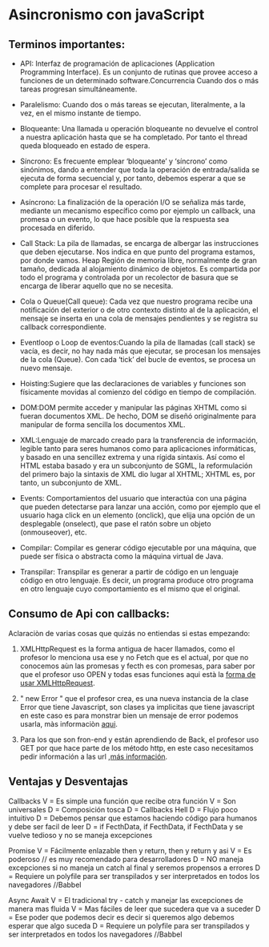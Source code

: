 # Asincronismo con javaScript

## Terminos importantes:
- API: Interfaz de programación de aplicaciones (Application Programming Interface). Es un conjunto de rutinas que provee acceso a funciones de un determinado software.Concurrencia Cuando dos o más tareas progresan simultáneamente.

- Paralelismo: Cuando dos o más tareas se ejecutan, literalmente, a la vez, en el mismo instante de tiempo.

- Bloqueante: Una llamada u operación bloqueante no devuelve el control a nuestra aplicación hasta que se ha completado. Por tanto el thread queda bloqueado en estado de espera. 

- Síncrono: Es frecuente emplear ‘bloqueante’ y ‘síncrono’ como sinónimos, dando a entender que toda la operación de entrada/salida se ejecuta de forma secuencial y, por tanto, debemos esperar a que
se complete para procesar el resultado.

- Asíncrono: La finalización de la operación I/O se señaliza más tarde, mediante un mecanismo específico como por ejemplo un callback, una promesa o un evento, lo que hace posible que la respuesta sea procesada en diferido.

- Call Stack: La pila de llamadas, se encarga de albergar las instrucciones que deben ejecutarse. Nos indica en que punto del programa estamos, por donde vamos. Heap Región de memoria libre, normalmente de gran tamaño, dedicada al alojamiento dinámico de objetos. Es compartida por todo el programa y controlada por un recolector de basura que se encarga de liberar aquello que no se necesita.

- Cola o Queue(Call queue): Cada vez que nuestro programa recibe una notificación del exterior o de otro contexto distinto al de la aplicación, el mensaje se inserta en una cola de mensajes pendientes y se registra su callback correspondiente.

- Eventloop o Loop de eventos:Cuando la pila de llamadas (call stack) se vacía, es decir, no hay nada más que ejecutar, se procesan los mensajes de la cola (Queue). Con cada ‘tick’ del bucle de eventos, se procesa un nuevo mensaje.

- Hoisting:Sugiere que las declaraciones de variables y funciones son físicamente movidas al comienzo del código en tiempo de compilación.

- DOM:DOM permite acceder y manipular las páginas XHTML como si fueran documentos XML. De hecho, DOM se diseñó originalmente para manipular de forma sencilla los documentos XML.

- XML:Lenguaje de marcado creado para la transferencia de información, legible tanto para seres
humanos como para aplicaciones informáticas, y basado en una sencillez extrema y una rígida
sintaxis. Así como el HTML estaba basado y era un subconjunto de SGML, la reformulación del
primero bajo la sintaxis de XML dio lugar al XHTML; XHTML es, por tanto, un subconjunto de
XML.

- Events: Comportamientos del usuario que interactúa con una página que pueden detectarse para lanzar
una acción, como por ejemplo que el usuario haga click en un elemento (onclick), que elija una
opción de un desplegable (onselect), que pase el ratón sobre un objeto (onmouseover), etc.

- Compilar: Compilar es generar código ejecutable por una máquina, que puede ser física o abstracta como la máquina virtual de Java.

- Transpilar: Transpilar es generar a partir de código en un lenguaje código en otro lenguaje. Es decir, un programa produce otro programa en otro lenguaje cuyo comportamiento es el mismo que el original.

## Consumo de Api con callbacks:

Aclaraciòn de varias cosas que quizás no entiendas si estas empezando:

1. XMLHttpRequest es la forma antigua de hacer llamados, como el profesor lo menciona usa ese y no Fetch que es el actual, por que no conocemos aùn las promesas y fecth es con promesas, para saber por que el profesor uso OPEN y todas esas funciones aqui està la [forma de usar XMLHttpRequest](https://developer.mozilla.org/es/docs/Web/API/XMLHttpRequest/Using_XMLHttpRequest).

2. " new Error " que el profesor crea, es una nueva instancia de la clase Error que tiene Javascript, son clases ya implicitas que tiene javascript en este caso es para monstrar bien un mensaje de error podemos usarla, màs informaciòn [aqui](https://developer.mozilla.org/es/docs/Web/JavaScript/Referencia/Objetos_globales/Error).

3. Para los que son fron-end y están aprendiendo de Back, el profesor uso GET por que hace parte de los método http, en este caso necesitamos pedir información a las url ,[más información](https://developer.mozilla.org/es/docs/Web/HTTP/Methods).


## Ventajas y Desventajas

Callbacks
V = Es simple una función que recibe otra función
V = Son universales
D = Composición tosca
D = Callbacks Hell
D = Flujo poco intuitivo
D = Debemos pensar que estamos haciendo código para humanos y debe ser facil de leer
D = if FecthData, if FecthData, if FecthData y se vuelve tedioso y no se maneja excepciones

Promise
V = Fácilmente enlazable then y return, then y return y asi
V = Es poderoso // es muy recomendado para desarrolladores
D = NO maneja excepciones si no maneja un catch al final y seremos propensos a errores
D = Requiere un polyfile para ser transpilados y ser interpretados en todos los navegadores //Babbel

Async Await
V = El tradicional try - catch y manejar las excepciones de manera mas fluida
V = Mas fáciles de leer que sucedera que va a suceder
D = Ese poder que podemos decir es decir si queremos algo debemos esperar que algo suceda
D = Requiere un polyfile para ser transpilados y ser interpretados en todos los navegadores //Babbel